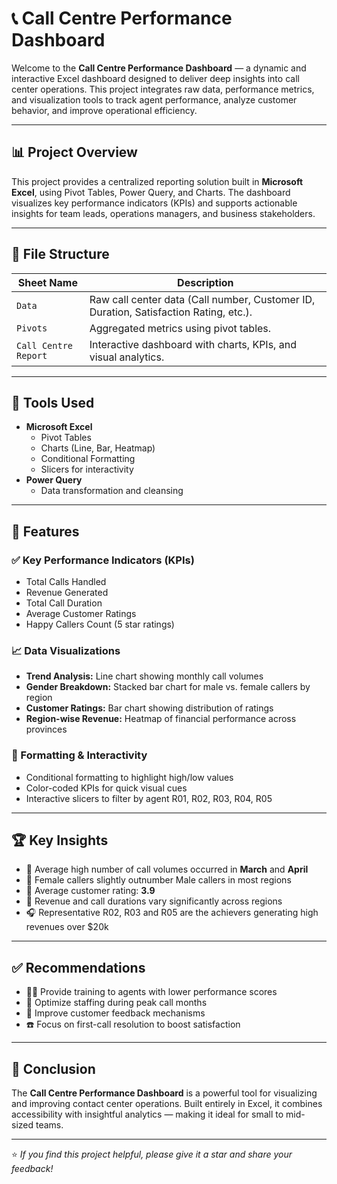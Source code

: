 # 📞 Call Centre Performance Dashboard

Welcome to the **Call Centre Performance Dashboard** — a dynamic and interactive Excel dashboard designed to deliver deep insights into call center operations. This project integrates raw data, performance metrics, and visualization tools to track agent performance, analyze customer behavior, and improve operational efficiency.

---

## 📊 Project Overview

This project provides a centralized reporting solution built in **Microsoft Excel**, using Pivot Tables, Power Query, and Charts. The dashboard visualizes key performance indicators (KPIs) and supports actionable insights for team leads, operations managers, and business stakeholders.

---

## 📁 File Structure

| Sheet Name           | Description                                                                 |
|----------------------|-----------------------------------------------------------------------------|
| `Data`               | Raw call center data (Call number, Customer ID, Duration, Satisfaction Rating, etc.).            |
| `Pivots`             | Aggregated metrics using pivot tables.                                      |
| `Call Centre Report` | Interactive dashboard with charts, KPIs, and visual analytics.              |

---

## 🧰 Tools Used

- **Microsoft Excel**
  - Pivot Tables
  - Charts (Line, Bar, Heatmap)
  - Conditional Formatting
  - Slicers for interactivity
- **Power Query**
  - Data transformation and cleansing

---

## 🚀 Features

### ✅ Key Performance Indicators (KPIs)
- Total Calls Handled
- Revenue Generated
- Total Call Duration
- Average Customer Ratings
- Happy Callers Count (5 star ratings)

### 📈 Data Visualizations
- **Trend Analysis:** Line chart showing monthly call volumes
- **Gender Breakdown:** Stacked bar chart for male vs. female callers by region
- **Customer Ratings:** Bar chart showing distribution of ratings
- **Region-wise Revenue:** Heatmap of financial performance across provinces

### 🎨 Formatting & Interactivity
- Conditional formatting to highlight high/low values
- Color-coded KPIs for quick visual cues
- Interactive slicers to filter by agent R01, R02, R03, R04, R05

---

## 🏆 Key Insights

- 📅 Average high number of call volumes occurred in **March** and **April**
- 👥 Female callers slightly outnumber Male callers in most regions
- 🌟 Average customer rating: **3.9**
- 📍 Revenue and call durations vary significantly across regions
- 🎧 Representative R02, R03 and R05 are the achievers generating high revenues over $20k


---

## ✅ Recommendations

- 🧑‍🏫 Provide training to agents with lower performance scores
- 📅 Optimize staffing during peak call months
- 📣 Improve customer feedback mechanisms
- ☎️ Focus on first-call resolution to boost satisfaction


---

## 📌 Conclusion

The **Call Centre Performance Dashboard** is a powerful tool for visualizing and improving contact center operations. Built entirely in Excel, it combines accessibility with insightful analytics — making it ideal for small to mid-sized teams.

---

⭐ *If you find this project helpful, please give it a star and share your feedback!*

